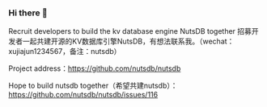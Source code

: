 ### Hi there 👋

Recruit developers to build the kv database engine NutsDB together 招募开发者一起共建开源的KV数据库引擎NutsDB，有想法联系我。（wechat：xujiajun1234567，备注：nutsdb）

Project address：https://github.com/nutsdb/nutsdb

Hope to build nutsdb together（希望共建nutsdb）：https://github.com/nutsdb/nutsdb/issues/116

 

 
<!--
**xujiajun/xujiajun** is a ✨ _special_ ✨ repository because its `README.md` (this file) appears on your GitHub profile.

Here are some ideas to get you started:

- 🔭 I’m currently working on ...
- 🌱 I’m currently learning ...
- 👯 I’m looking to collaborate on ...
- 🤔 I’m looking for help with ...
- 💬 Ask me about ...
- 📫 How to reach me: ...
- 😄 Pronouns: ...
- ⚡ Fun fact: ...
-->

